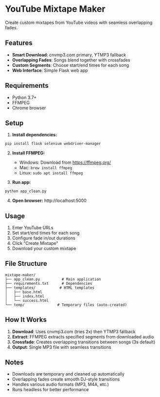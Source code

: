 # YouTube Mixtape Maker

Create custom mixtapes from YouTube videos with seamless overlapping fades.

## Features

- **Smart Download**: cnvmp3.com primary, YTMP3 fallback
- **Overlapping Fades**: Songs blend together with crossfades
- **Custom Segments**: Choose start/end times for each song
- **Web Interface**: Simple Flask web app

## Requirements

- Python 3.7+
- FFMPEG
- Chrome browser

## Setup

1. **Install dependencies:**
```bash
pip install flask selenium webdriver-manager
```

2. **Install FFMPEG:**
   - Windows: Download from https://ffmpeg.org/
   - Mac: `brew install ffmpeg`
   - Linux: `sudo apt install ffmpeg`

3. **Run app:**
```bash
python app_clean.py
```

4. **Open browser:** http://localhost:5000

## Usage

1. Enter YouTube URLs
2. Set start/end times for each song
3. Configure fade in/out durations
4. Click "Create Mixtape"
5. Download your custom mixtape

## File Structure

```
mixtape-maker/
├── app_clean.py          # Main application
├── requirements.txt      # Dependencies
├── templates/           # HTML templates
│   ├── base.html
│   ├── index.html
│   └── success.html
└── temp/               # Temporary files (auto-created)
```

## How It Works

1. **Download**: Uses cnvmp3.com (tries 2x) then YTMP3 fallback
2. **Extract**: FFMPEG extracts specified segments from downloaded audio
3. **Crossfade**: Creates overlapping transitions between songs (3s default)
4. **Output**: Single MP3 file with seamless transitions

## Notes

- Downloads are temporary and cleaned up automatically
- Overlapping fades create smooth DJ-style transitions
- Handles various audio formats (MP3, M4A, etc.)
- Runs headless for better performance
